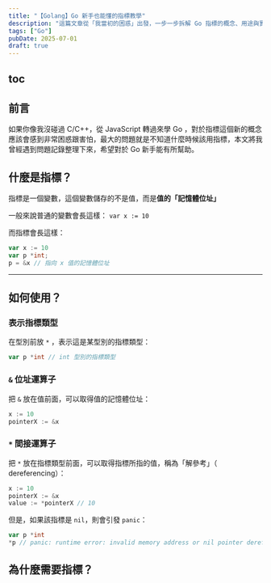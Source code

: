 ```yaml
---
title: "【Golang】Go 新手也能懂的指標教學"
description: "這篇文章從「我當初的困惑」出發，一步一步拆解 Go 指標的概念、用途與實際寫法。"
tags: ["Go"]
pubDate: 2025-07-01
draft: true
---
```


## toc

## 前言

如果你像我沒碰過 C/C++，從 JavaScript 轉過來學 Go ，對於指標這個新的概念應該會感到非常困惑跟害怕，最大的問題就是不知道什麼時候該用指標，本文將我曾經遇到問題記錄整理下來，希望對於 Go 新手能有所幫助。

## 什麼是指標？

指標是一個變數，這個變數儲存的不是值，而是**值的「記憶體位址」**

一般來說普通的變數會長這樣：
`var x := 10`

而指標會長這樣：

```go
var x := 10
var p *int;
p = &x // 指向 x 值的記憶體位址
```

---

## 如何使用？

### 表示指標類型

在型別前放 `*` ，表示這是某型別的指標類型：

```go
var p *int // int 型別的指標類型
```

### `&` 位址運算子

把 `&` 放在值前面，可以取得值的記憶體位址：

```go
x := 10
pointerX := &x
```

### `*` 間接運算子

把 `*` 放在指標類型前面，可以取得指標所指的值，稱為「解參考」（ dereferencing）：

```go
x := 10
pointerX := &x
value := *pointerX // 10
```

但是，如果該指標是 `nil`，則會引發 `panic`：

```go
var p *int
*p // panic: runtime error: invalid memory address or nil pointer dereference
```

## 為什麼需要指標？
